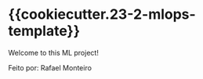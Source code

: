 # {{cookiecutter.23-2-mlops-template}} 

Welcome to this ML project! 

Feito por: Rafael Monteiro
    